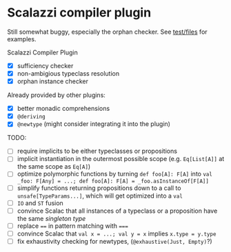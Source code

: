 # Scalazzi compiler plugin

Still somewhat buggy, especially the orphan checker. See [test/files](plugin/src/test/files) for examples.

Scalazzi Compiler Plugin
 * [x] sufficiency checker
 * [x] non-ambigious typeclass resolution
 * [x] orphan instance checker

Already provided by other plugins:
 * [x] better monadic comprehensions
 * [x] `@deriving`
 * [x] `@newtype` (might consider integrating it into the plugin)

TODO:
 * [ ] require implicits to be either typeclasses or propositions
 * [ ] implicit instantiation in the outermost possible scope (e.g. `Eq[List[A]]` at the same scope as `Eq[A]`)
 * [ ] optimize polymorphic functions by turning `def foo[A]: F[A]` into `val _foo: F[Any] = ...; def foo[A]: F[A] = _foo.asInstanceOf[F[A]]`
 * [ ] simplify functions returning propositions down to a call to `unsafe[TypeParams...]`, which will get optimized into a `val`
 * [ ] `IO` and `ST` fusion
 * [ ] convince Scalac that all instances of a typeclass or a proposition have the same *singleton type*
 * [ ] replace `==` in pattern matching with `===`
 * [ ] convince Scalac that `val x = ...; val y = x` implies `x.type = y.type`
 * [ ] fix exhaustivity checking for newtypes, (`@exhaustive(Just, Empty)`?)
